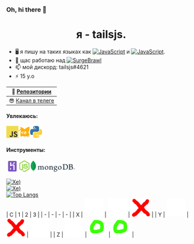 ### Oh, hi there 👋

<h1 align="center"> я - tailsjs.</h1>


- 🖥 я пишу на таких языках как <a href="https://learn.javascript.ru/"><img src="https://img.shields.io/badge/JavaScript-F7DF1E?style=flat&logo=JavaScript&logoColor=white" alt="JavaScript"/></a> и <a href="https://pythontutor.ru/"><img src="https://img.shields.io/badge/Python-0000FF?style=flat&logo=Python&logoColor=white" alt="JavaScript"/></a>.
- 🔭 щас работаю над <a href="https://github.com/SurgeBrawlTeam"><img src="https://img.shields.io/badge/серв-SurgeBrawl-red" alt="SurgeBrawl"/></a>
- 📫 мой дискорд: tailsjs#4621
- ⚡ 15 y.o

| 📖 [Репозитории](https://github.com/tailsjs?tab=repositories) |
|---------------------------| 
| 😎 [Канал в телеге](https://t.me/tjsblog) |

#### Увлекаюсь:
<a href="https://learn.javascript.ru/"><img height="32" src="https://github.com/tailsjs/tailsjs/raw/master/icons/JavaScript.png"></a><a href="https://ru.wikipedia.org/wiki/%D0%9C%D0%B0%D0%B9%D0%BB%D0%B7_%C2%AB%D0%A2%D0%B5%D0%B9%D0%BB%D0%B7%C2%BB_%D0%9F%D1%80%D0%B0%D1%83%D1%8D%D1%80"><img height="32" src="https://github.com/tailsjs/tailsjs/raw/master/icons/tails.png"></a><a href="https://pythontutor.ru/"><img height="32" src="https://github.com/tailsjs/tailsjs/raw/master/icons/Python.png"></a>

#### Инструменты:
<a href="https://heroku.com"><img height="32" src="https://github.com/tailsjs/tailsjs/raw/master/icons/Heroku.png"></a><a href="https://nodejs.org"><img height="32" src="https://github.com/tailsjs/tailsjs/raw/master/icons/nodejs.png"></a><a href="https://www.mongodb.com/"><img height="32" src="https://github.com/tailsjs/tailsjs/raw/master/icons/Mongo.png"></a>


<a href="https://github.com/tailsjs"><img src="https://komarev.com/ghpvc/?username=tailsjs" alt="Хе)"/></a><br>
<a href="https://t.me/tjsblog"><img src="https://forthebadge.com/images/badges/made-with-javascript.svg" alt="Хе)"/></a><br>
[![Top Langs](https://github-readme-stats.vercel.app/api/top-langs/?username=tailsjs&langs_count=8&layout=compact)](https://github.com/anuraghazra/github-readme-stats)<br>
| C | 1 | 2 | 3 |
| - | - | - | - |
| X | [![](https://github.com/tailsjs/tailsjs/raw/master/icons/tictactoe/blank.png)](https://github.com/tailsjs/tailsjs/blob/master/tictactoe/x1.md) | [![](https://github.com/tailsjs/tailsjs/raw/master/icons/tictactoe/blank.png)](https://github.com/tailsjs/tailsjs/blob/master/tictactoe/x2.md) | ![](https://github.com/tailsjs/tailsjs/raw/master/icons/tictactoe/x.png) |
| Y | [![](https://github.com/tailsjs/tailsjs/raw/master/icons/tictactoe/blank.png)](https://github.com/tailsjs/tailsjs/blob/master/tictactoe/y1.md) | ![](https://github.com/tailsjs/tailsjs/raw/master/icons/tictactoe/x.png) | [![](https://github.com/tailsjs/tailsjs/raw/master/icons/tictactoe/blank.png)](https://github.com/tailsjs/tailsjs/blob/master/tictactoe/y3.md) |
| Z | [![](https://github.com/tailsjs/tailsjs/raw/master/icons/tictactoe/blank.png)](https://github.com/tailsjs/tailsjs/blob/master/tictactoe/z1.md) | ![](https://github.com/tailsjs/tailsjs/raw/master/icons/tictactoe/o.png) | ![](https://github.com/tailsjs/tailsjs/raw/master/icons/tictactoe/o.png) |
